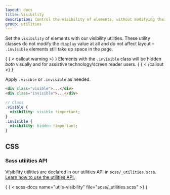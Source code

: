 ```yaml
---
layout: docs
title: Visibility
description: Control the visibility of elements, without modifying their display, with visibility utilities.
group: utilities
---
```


Set the `visibility` of elements with our visibility utilities. These utility
classes do not modify the `display` value at all and do not affect layout –
`.invisible` elements still take up space in the page.

{ { < callout warning >} }
Elements with the `.invisible` class will be hidden *both* visually and for
assistive technology/screen reader users.
{ { < /callout >} }

Apply `.visible` or `.invisible` as needed.

```html
<div class="visible">...</div>
<div class="invisible">...</div>
```

```scss
// Class
.visible {
  visibility: visible !important;
}
.invisible {
  visibility: hidden !important;
}
```

## CSS

### Sass utilities API

Visibility utilities are declared in our utilities API in
`scss/_utilities.scss`. [Learn how to use the utilities API.](/utilities/api.md#using-the-api)

{ { < scss-docs name="utils-visibility" file="scss/_utilities.scss" >} }
